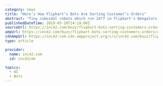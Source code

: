 ```yaml
---
category: news
title: "Here’s How Flipkart’s Bots Are Sorting Customer’s Orders"
abstract: "Tiny cuboidal robots which run 24*7 in Flipkart's Bengaluru warehouse In a Bengaluru-based warehouse, Walmart-owned Flipkart has been revolutionising how its logistics team works. Over the last two months, Flipkart logistics employees are working alongside ..."
publishedDateTime: 2019-05-10T14:19:00Z
sourceUrl: https://inc42.com/buzz/flipkart-bots-sorting-customers-orders/
ampUrl: https://inc42.com/buzz/flipkart-bots-sorting-customers-orders/amp/
cdnAmpUrl: https://inc42-com.cdn.ampproject.org/c/s/inc42.com/buzz/flipkart-bots-sorting-customers-orders/amp/
type: article

provider:
  name: inc42.com
  id: inc42com

topics:
  - AI
  - Bots
---
```

